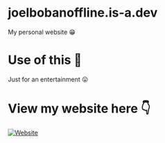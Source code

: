 # joelbobanoffline.is-a.dev
My personal website 😁
# Use of this 🤔
Just for an entertainment 😛
# View my website here 👇
<a href="https://joelbobanoffline.is-a.dev"><img alt="Website" src="https://img.shields.io/badge/Website-2CA5E0?style=for-the-badge&logo=website&logoColor=white"/></a>
